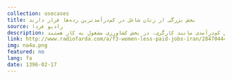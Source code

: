 ```yaml
---
collection: usecases
title: بخش بزرگی از زنان شاغل در کم‌درآمدترین رده‌ها قرار دارند
source: رادیو فردا 
description: براساس آنچه مشاهده شد و در یک جمع‌بندی خلاصه می‌توان گفت که نه تنها نرخ مشارکت اقتصادی زنان هم از متوسط کشوری پایین‌تر است و هم از نرخ مشارکت اقتصادی مردان، بلکه در یک نسبت معنادار در استان‌هایی که بخش کشاورزی سهم بیشتری در ایجاد مشاغل دارد نرخ مشارکت زنان هم بالاتر است. این موضوعی است که در بالاتر بودن نرخ مشارکت اقتصادی زنان در مناطق روستایی نسبت به مناطق شهری قابل توضیح است. نکته مهم آنکه بخش قابل‌توجهی از این زنان حاضر در بازار کار در مشاغل کم‌درآمدی مانند کارگری، در بخش کشاورزی مشغول به کار هستند.
link: http://www.radiofarda.com/a/f3-women-less-paid-jobs-iran/28470444.html
img: na4a.png
featured: no
lang: fa
date: 1396-02-17
---
```

